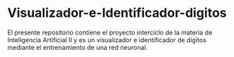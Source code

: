 # Visualizador-e-Identificador-digitos
El presente repositorio contiene el proyecto interciclo de la materia de Inteligencia Artificial II y es un visualizador e identificador de digitos mediante el entrenamiento de una red neuronal.
